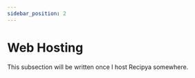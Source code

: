 ```yaml
---
sidebar_position: 2
---
```


# Web Hosting

This subsection will be written once I host Recipya somewhere.
